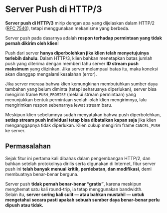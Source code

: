 # Server Push di HTTP/3

**Server push di HTTP/3** mirip dengan apa yang dijelaskan dalam HTTP/2 ([RFC 7540](https://httpwg.org/specs/rfc7540.html)), tetapi menggunakan mekanisme yang berbeda.

Server push pada dasarnya adalah **respon terhadap permintaan yang tidak pernah dikirim oleh klien**!

Push dari server **hanya diperbolehkan jika klien telah menyetujuinya terlebih dahulu**. Dalam HTTP/3, klien bahkan menetapkan batas jumlah push yang diterima dengan memberi tahu server **ID stream push maksimum** yang diizinkan. Jika server melampaui batas itu, maka koneksi akan dianggap mengalami kesalahan (error).

Jika server merasa bahwa klien kemungkinan membutuhkan sumber daya tambahan yang belum diminta (tetapi seharusnya diperlukan), server bisa mengirim frame `PUSH_PROMISE` (melalui stream permintaan) yang menunjukkan bentuk permintaan seolah-olah klien mengirimnya, lalu mengirimkan respon sebenarnya lewat stream baru.

Meskipun klien sebelumnya sudah menyatakan bahwa push diperbolehkan, **setiap stream push individual tetap bisa dibatalkan kapan saja** jika klien menganggapnya tidak diperlukan. Klien cukup mengirim frame `CANCEL_PUSH` ke server.

## Permasalahan

Sejak fitur ini pertama kali dibahas dalam pengembangan HTTP/2, dan bahkan setelah protokolnya dirilis serta digunakan di Internet, fitur server push ini **telah banyak menuai kritik, perdebatan, dan modifikasi**, demi membuatnya benar-benar berguna.

Server push **tidak pernah benar-benar “gratis”**, karena meskipun menghemat satu kali round-trip, ia tetap menggunakan bandwidth.  
Selain itu, **server sering kali sulit — atau bahkan mustahil — untuk mengetahui secara pasti apakah sebuah sumber daya benar-benar perlu dipush atau tidak.**